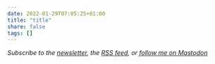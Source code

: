 ```yaml
---
date: 2022-01-29T07:05:25+01:00
title: "title"
share: false
tags: []
---
```


*Subscribe to the [newsletter][nl], the [RSS feed][rss], or [follow me on Mastodon][m]*

 [rss]: https://nicolaiarocci.com/index.xml
 [m]: https://fosstodon.org/@nicola
 [nl]: https://nicolaiarocci.substack.com
